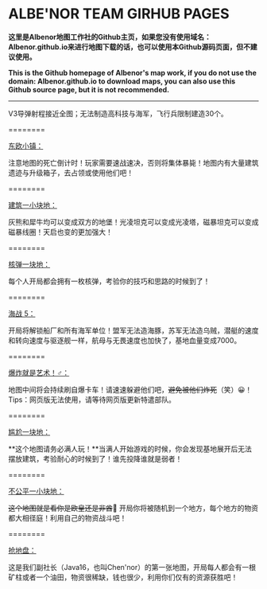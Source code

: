 # ALBE'NOR TEAM GIRHUB PAGES

**这里是Albenor地图工作社的Github主页，如果您没有使用域名：Albenor.github.io来进行地图下载的话，也可以使用本Github源码页面，但不建议使用。**

**This is the Github homepage of Albenor's map work, if you do not use the domain: Albenor.github.io to download maps, you can also use this Github source page, but it is not recommended.**

------------

[V3一块地：]: https://wwop.lanzoul.com/iFHQ717axsid "V3一块地："
V3导弹射程接近全图；无法制造高科技与海军，飞行兵限制建造30个。

========

[东欧小镇：][东欧小镇：]


[东欧小镇：]: https://wwop.lanzoul.com/inIx717ayn7i "东欧小镇"
注意地图的死亡倒计时！玩家需要速战速决，否则将集体暴毙！地图内有大量建筑遗迹与升级箱子，去占领或使用他们吧！


========

[建筑一小块地：][建筑一小块地]

[建筑一小块地]: https://wwop.lanzoul.com/iQWgr17az58h "建筑一小块地"
灰熊和犀牛均可以变成双方的地堡！光凌坦克可以变成光凌塔，磁暴坦克可以变成磁暴线圈！天启也变的更加强大！


========

[核弹一块地：][核弹一块地]

[核弹一块地]: https://wwop.lanzoul.com/iI6Cu17azd1i "核弹一块地"
每个人开局都会拥有一枚核弹，考验你的技巧和思路的时候到了！


========

[海战 5：][海战 5：]


[海战 5：]: https://wwop.lanzoul.com/iY54P17azk1a "海战 5："
开局将解锁船厂和所有海军单位！盟军无法造海豚，苏军无法造乌贼，潜艇的速度和转向速度与驱逐舰一样，航母与无畏速度也加快了，基地血量变成7000。


========

[爆炸就是艺术！♂：][爆炸一块地]


[爆炸一块地]: https://wwop.lanzoul.com/iT3nT17b04ih "爆炸一块地"
地图中间将会持续刷自爆卡车！请速速躲避他们吧，~~避免被他们炸死~~（笑）😀！Tips：网页版无法使用，请等待网页版更新特遣部队。


========

[尴尬一块地：][尴尬一块地]


[尴尬一块地]: https://wwop.lanzoul.com/iF5uy17b0k0f "尴尬一块地"
**这个地图请务必满人玩！**当满人开始游戏的时候，你会发现基地展开后无法摆放建筑，考验耐心的时候到了！谁先投降谁就是弱者！


========

[不公平一小块地：][不公平一小块地：]


[不公平一小块地：]: https://wwop.lanzoul.com/iWYaM17b0zdi "不公平一小块地："
~~这个地图就是看你是欧皇还是非酋~~🐶
开局你将被随机到一个地方，每个地方的物资都大相径庭！利用自己的物资战斗吧！


========

[抢地盘：][抢地盘：]


[抢地盘：]: https://wwop.lanzoul.com/ispcb17b1iih "抢地盘："
这是我们副社长（Java16，也叫Chen'nor）的第一张地图，开局每人都会有一根矿柱或者一个油田，物资很稀缺，钱也很少，利用你们仅有的资源获胜吧！



